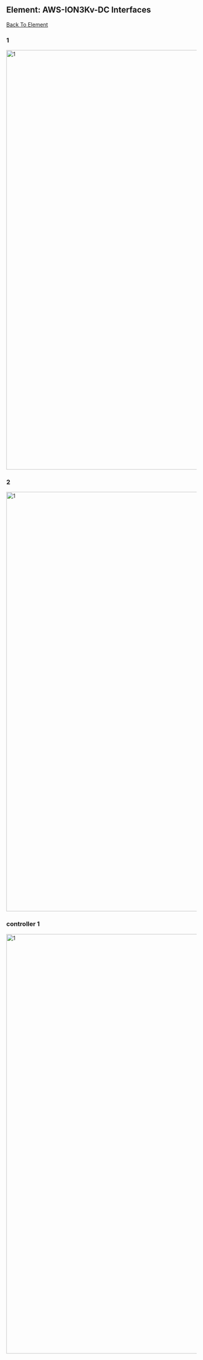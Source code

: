 ## Element: AWS-ION3Kv-DC Interfaces
[Back To Element](../README.md)

### 1
<img alt="1" src="1?raw=1" width="1110">
                
### 2
<img alt="1" src="2?raw=1" width="1110">
                
### controller 1
<img alt="1" src="controller 1?raw=1" width="1110">
                
